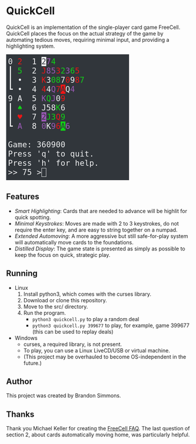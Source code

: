 # QuickCell
QuickCell is an implementation of the single-player card game FreeCell. QuickCell places the focus on the actual strategy of the game by automating tedious moves, requiring minimal input, and providing a highlighting system.

![Demo](https://raw.githubusercontent.com/simmsbra/quickcell/master/demo.gif)

## Features
- *Smart Highlighting*: Cards that are needed to advance will be highlit for quick spotting.
- *Minimal Keystrokes*: Moves are made with 2 to 3 keystrokes, do not require the enter key, and are easy to string together on a numpad.
- *Extended Automoving*: A more aggressive but still safe-for-play system will automatically move cards to the foundations.
- *Distilled Display*: The game state is presented as simply as possible to keep the focus on quick, strategic play.

## Running
- Linux
  1. Install python3, which comes with the curses library.
  2. Download or clone this repository.
  3. Move to the src/ directory.
  4. Run the program.
     - `python3 quickcell.py` to play a random deal
     - `python3 quickcell.py 399677` to play, for example, game 399677 (this can be used to replay deals)
- Windows
  - curses, a required library, is not present.
  - To play, you can use a Linux LiveCD/USB or virtual machine.
  - (This project may be overhauled to become OS-independent in the future.)

## Author
This project was created by Brandon Simmons.

## Thanks
Thank you Michael Keller for creating the [FreeCell FAQ](http://solitairelaboratory.com/fcfaq.html).
The last question of section 2, about cards automatically moving home, was particularly helpful.
